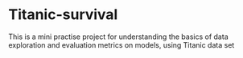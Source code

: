 # Titanic-survival
This is a mini practise project for understanding the basics of data exploration and evaluation metrics on models, using Titanic data set
